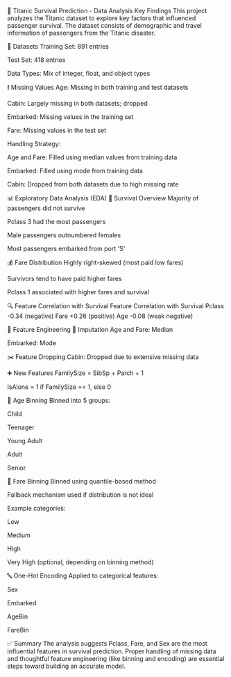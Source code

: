 🧠 Titanic Survival Prediction - Data Analysis Key Findings
This project analyzes the Titanic dataset to explore key factors that influenced passenger survival. The dataset consists of demographic and travel information of passengers from the Titanic disaster.

📂 Datasets
Training Set: 891 entries

Test Set: 418 entries

Data Types: Mix of integer, float, and object types

❗ Missing Values
Age: Missing in both training and test datasets

Cabin: Largely missing in both datasets; dropped

Embarked: Missing values in the training set

Fare: Missing values in the test set

Handling Strategy:

Age and Fare: Filled using median values from training data

Embarked: Filled using mode from training data

Cabin: Dropped from both datasets due to high missing rate

📊 Exploratory Data Analysis (EDA)
🚢 Survival Overview
Majority of passengers did not survive

Pclass 3 had the most passengers

Male passengers outnumbered females

Most passengers embarked from port 'S'

💰 Fare Distribution
Highly right-skewed (most paid low fares)

Survivors tend to have paid higher fares

Pclass 1 associated with higher fares and survival

🔍 Feature Correlation with Survival
Feature	Correlation with Survival
Pclass	-0.34 (negative)
Fare	+0.26 (positive)
Age	-0.08 (weak negative)

🧪 Feature Engineering
🔧 Imputation
Age and Fare: Median

Embarked: Mode

✂️ Feature Dropping
Cabin: Dropped due to extensive missing data

➕ New Features
FamilySize = SibSp + Parch + 1

IsAlone = 1 if FamilySize == 1, else 0

🧒 Age Binning
Binned into 5 groups:

Child

Teenager

Young Adult

Adult

Senior

💸 Fare Binning
Binned using quantile-based method

Fallback mechanism used if distribution is not ideal

Example categories:

Low

Medium

High

Very High (optional, depending on binning method)

🔤 One-Hot Encoding
Applied to categorical features:

Sex

Embarked

AgeBin

FareBin

✅ Summary
The analysis suggests Pclass, Fare, and Sex are the most influential features in survival prediction. Proper handling of missing data and thoughtful feature engineering (like binning and encoding) are essential steps toward building an accurate model.